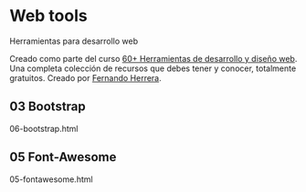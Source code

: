 # Web tools
Herramientas para desarrollo web

Creado como parte del curso [60+ Herramientas de desarrollo y diseño web](https://www.udemy.com/recursos-web-plugins-y-utilidades).
Una completa colección de recursos que debes tener y conocer, totalmente gratuitos.
Creado por [Fernando Herrera](https://www.udemy.com/recursos-web-plugins-y-utilidades/#instructor-1).

## 03 Bootstrap
06-bootstrap.html

## 05 Font-Awesome
05-fontawesome.html
